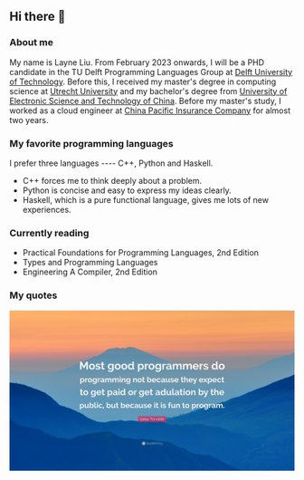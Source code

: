## Hi there 👋

### About me
My name is Layne Liu. From February 2023 onwards, I will be a PHD candidate in the TU Delft Programming Languages Group at [Delft University of Technology](https://www.tudelft.nl/en/). Before this, I received my master's degree in computing science at [Utrecht University](https://www.uu.nl/en) and my bachelor's degree from [University of Electronic Science and Technology of China](https://en.uestc.edu.cn/). Before my master's study, I worked as a cloud engineer at [China Pacific Insurance Company](https://www.cpic.com.cn/) for almost two years.

### My favorite programming languages
I prefer three languages ---- C++, Python and Haskell.
- C++ forces me to think deeply about a problem.
- Python is concise and easy to express my ideas clearly.
- Haskell, which is a pure functional language, gives me lots of new experiences. 

### Currently reading
- Practical Foundations for Programming Languages, 2nd Edition
- Types and Programming Languages
- Engineering A Compiler, 2nd Edition
### My quotes
![How to be a good programmer](./figures/programmers.jpg)
